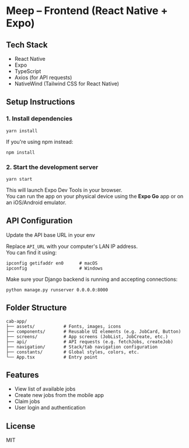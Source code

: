 # Meep – Frontend (React Native + Expo)

## Tech Stack

- React Native
- Expo
- TypeScript
- Axios (for API requests)
- NativeWind (Tailwind CSS for React Native)

## Setup Instructions

### 1. Install dependencies

    yarn install

If you're using npm instead:

    npm install

### 2. Start the development server

    yarn start

This will launch Expo Dev Tools in your browser.  
You can run the app on your physical device using the **Expo Go** app or on an iOS/Android emulator.

## API Configuration

Update the API base URL in your env

Replace `API_URL` with your computer's LAN IP address.  
You can find it using:

    ipconfig getifaddr en0      # macOS
    ipconfig                    # Windows

Make sure your Django backend is running and accepting connections:

    python manage.py runserver 0.0.0.0:8000

## Folder Structure

    cab-app/
    ├── assets/           # Fonts, images, icons
    ├── components/       # Reusable UI elements (e.g. JobCard, Button)
    ├── screens/          # App screens (JobList, JobCreate, etc.)
    ├── api/              # API requests (e.g. fetchJobs, createJob)
    ├── navigation/       # Stack/tab navigation configuration
    ├── constants/        # Global styles, colors, etc.
    └── App.tsx           # Entry point

## Features

- View list of available jobs
- Create new jobs from the mobile app
- Claim jobs
- User login and authentication

## License

MIT
